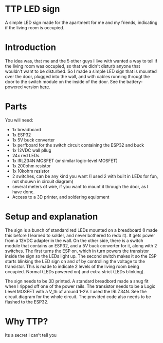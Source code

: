 # TTP LED sign
A simple LED sign made for the apartment for me and my friends, indicating if the living room is occupied.

# Introduction
The idea was, that me and the 5 other guys I live with wanted a way to tell if the living room was occupied, so that we didn't disturb anyone that wouldn't want to be disturbed. So I made a simple LED sign that is mounted over the door, plugged into the wall, and with cables running througt the door to the switch module on the inside of the door.
See the battery-powered version [here](https://github.com/tobiashellerslien/TTP_LED_sign_battery_powered/tree/main).

# Parts
You will need:
- 1x breadboard
- 1x ESP32
- 1x 5V buck converter
- 1x perfboard for the switch circuit containing the ESP32 and buck
- 1x 12VDC wall pllug
- 24x red LEDs
- 1x IRLZ34N MOSFET (or similar logic-level MOSFET)
- 1x 200ohm resistor
- 1x 10kohm resistor
- 2 switches, can be any kind you want (I used 2 with built in LEDs for fun, not shouwn in circuit diagram)
- several meters of wire, if you want to mount it through the door, as I have done.
- Access to a 3D printer, and soldering equipment

# Setup and explanation
The sign is a bunch of standard red LEDs mounted on a breadboard (I made this before I learned to solder, and never bothered to redo it). It gets power from a 12VDC adapter in the wall. On the other side, there is a switch module that contains an ESP32, and a 5V buck converter for it, along with 2 switches. The first turns the ESP on, which in turn powers the transistor inside the sign so the LEDs light up. The second switch makes it so the ESP starts blinking the LED sign on and of by controlling the voltage to the transistor. This is made to indicate 2 levels of the living room being occupied. Normal (LEDs powered on) and extra strict (LEDs blinking).

The sign needs to be 3D printed. A standard breadbord made a snug fit when I ripped off one of the power rails. The transistor needs to be a Logic Level MOSFET with a V_th of around 1-2V. I used the IRLZ34N. See the circuit diagram for the whole circuit. The provided code also needs to be flashed to the ESP32.

# Why TTP?
Its a secret I can't tell you
